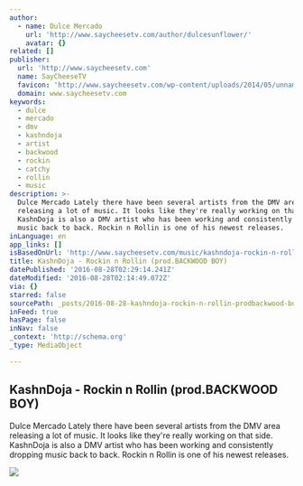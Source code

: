```yaml
---
author:
  - name: Dulce Mercado
    url: 'http://www.saycheesetv.com/author/dulcesunflower/'
    avatar: {}
related: []
publisher:
  url: 'http://www.saycheesetv.com'
  name: SayCheeseTV
  favicon: 'http://www.saycheesetv.com/wp-content/uploads/2014/05/unnamed1.png'
  domain: www.saycheesetv.com
keywords:
  - dulce
  - mercado
  - dmv
  - kashndoja
  - artist
  - backwood
  - rockin
  - catchy
  - rollin
  - music
description: >-
  Dulce Mercado Lately there have been several artists from the DMV area
  releasing a lot of music. It looks like they're really working on that side.
  KashnDoja is also a DMV artist who has been working and consistently dropping
  music back to back. Rockin n Rollin is one of his newest releases.
inLanguage: en
app_links: []
isBasedOnUrl: 'http://www.saycheesetv.com/music/kashndoja-rockin-n-rollinprod-backwood-boy/'
title: KashnDoja - Rockin n Rollin (prod.BACKWOOD BOY)
datePublished: '2016-08-28T02:29:14.241Z'
dateModified: '2016-08-28T02:14:49.072Z'
via: {}
starred: false
sourcePath: _posts/2016-08-28-kashndoja-rockin-n-rollin-prodbackwood-boy.md
inFeed: true
hasPage: false
inNav: false
_context: 'http://schema.org'
_type: MediaObject

---
```

<article style=""><h1>KashnDoja - Rockin n Rollin (prod.BACKWOOD BOY)</h1><p>Dulce Mercado Lately there have been several artists from the DMV area releasing a lot of music. It looks like they're really working on that side. KashnDoja is also a DMV artist who has been working and consistently dropping music back to back. Rockin n Rollin is one of his newest releases.</p><img src="http://www.saycheesetv.com/wp-content/uploads/2016/08/Screen-Shot-2016-08-07-at-5.48.08-PM.png" /></article>